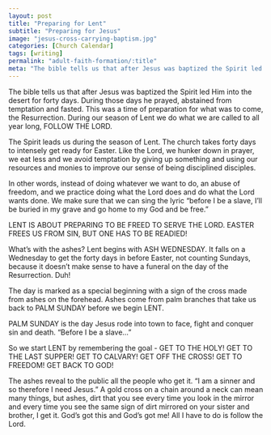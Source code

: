 ```yaml
---
layout: post
title: "Preparing for Lent"
subtitle: "Preparing for Jesus"
image: "jesus-cross-carrying-baptism.jpg"
categories: [Church Calendar]
tags: [writing]
permalink: "adult-faith-formation/:title"
meta: "The bible tells us that after Jesus was baptized the Spirit led Him into the desert for forty days. During those days he prayed, abstained from temptation and fasted. This was a time of preparation for what was to come, the Resurrection. During our season of Lent we do what we are called to all year long, FOLLOW THE LORD."
---
```

The bible tells us that after Jesus was baptized the Spirit led Him into the desert for forty days. During those days he prayed, abstained from temptation and fasted. This was a time of preparation for what was to come, the Resurrection. During our season of Lent we do what we are called to all year long, FOLLOW THE LORD.
<!--more-->

The Spirit leads us during the season of Lent. The church takes forty days to intensely get ready for Easter. Like the Lord, we hunker down in prayer, we eat less and we avoid temptation by giving up something and using our resources and monies to improve our sense of being disciplined disciples.

In other words, instead of doing whatever we want to do, an abuse of freedom, and we practice doing what the Lord does and do what the Lord wants done. We make sure that we can sing the lyric “before I be a slave, I’ll be buried in my grave and go home to my God and be free.”

LENT IS ABOUT PREPARING TO BE FREED TO SERVE THE LORD. EASTER FREES US FROM SIN, BUT ONE HAS TO BE READIED!

What’s with the ashes? Lent begins with ASH WEDNESDAY. It falls on a Wednesday to get the forty days in before Easter, not counting Sundays, because it doesn’t make sense to have a funeral on the day of the Resurrection. Duh!

The day is marked as a special beginning with a sign of the cross made from ashes on the forehead. Ashes come from palm branches that take us back to PALM SUNDAY before we begin LENT.

PALM SUNDAY is the day Jesus rode into town to face, fight and conquer sin and death. “Before I be a slave…”

So we start LENT by remembering the goal - GET TO THE HOLY! GET TO THE LAST SUPPER! GET TO CALVARY! GET OFF THE CROSS! GET TO FREEDOM! GET BACK TO GOD!

The ashes reveal to the public all the people who get it. “I am a sinner and so therefore I need Jesus.” A gold cross on a chain around a neck can mean many things, but ashes, dirt that you see every time you look in the mirror and every time you see the same sign of dirt mirrored on your sister and brother, I get it. God’s got this and God’s got me! All I have to do is follow the Lord.